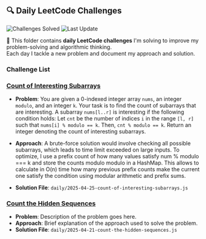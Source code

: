 ## 🔍 Daily LeetCode Challenges

![Challenges Solved](https://img.shields.io/badge/Challenges%20Solved-2-blue)
![Last Update](https://img.shields.io/badge/Last_Update-2025--04--25-success)

🧠 This folder contains **daily LeetCode challenges** I'm solving to improve my problem-solving and algorithmic thinking.  
Each day I tackle a new problem and document my approach and solution.

### Challenge List
<!-- NEW_CHALLENGES_HERE -->
### [Count of Interesting Subarrays](https://leetcode.com/problems/count-of-interesting-subarrays/)
- **Problem**: You are given a 0-indexed integer array `nums`, an integer `modulo`, and an integer `k`.
  Your task is to find the count of subarrays that are interesting.
  A subarray `nums[l..r]` is interesting if the following condition holds:
  Let `cnt` be the number of indices `i` in the range `[l, r]` such that `nums[i] % modulo == k`. Then, `cnt % modulo == k`.
  Return an integer denoting the count of interesting subarrays.

- **Approach**: A brute-force solution would involve checking all possible subarrays, which leads to time limit exceeded on large inputs. To optimize, I use a prefix count of how many values satisfy num % modulo === k and store the counts modulo modulo in a HashMap. This allows to calculate in O(n) time how many previous prefix counts make the current one satisfy the condition using modular arithmetic and prefix sums.

- **Solution File**: `daily/2025-04-25-count-of-interesting-subarrays.js`


### [Count the Hidden Sequences](https://leetcode.com/problems/count-the-hidden-sequences/)
- **Problem**: Description of the problem goes here.
- **Approach**: Brief explanation of the approach used to solve the problem.
- **Solution File**: `daily/2025-04-21-count-the-hidden-sequences.js`
